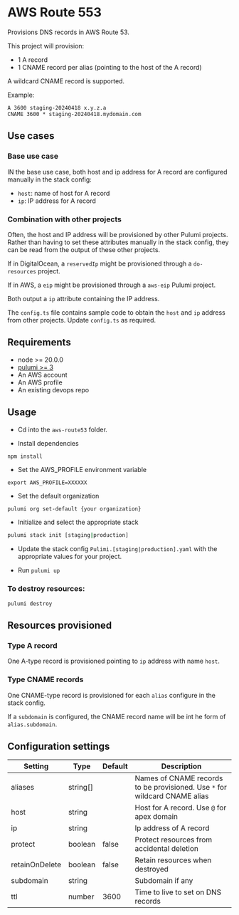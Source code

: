 # AWS Route 553

Provisions DNS records in AWS Route 53.

This project will provision:

* 1 A record
* 1 CNAME record per alias (pointing to the host of the A record)

A wildcard CNAME record is supported.

Example:

```
A 3600 staging-20240418 x.y.z.a
CNAME 3600 * staging-20240418.mydomain.com
```

## Use cases

### Base use case

IN the base use case, both host and ip address for A record are configured manually in the stack config:

* `host`: name of host for A record
* `ip`: IP address for A record

### Combination with other projects

Often, the host and IP address will be provisioned by other Pulumi projects. Rather than having to set these attributes manually in the stack config, they can be read from the output of these other projects. 

If in DigitalOcean, a `reservedIp` might be provisioned through a `do-resources` project.

If in AWS, a `eip` might be provisioned through a `aws-eip` Pulumi project.

Both output a `ip` attribute containing the IP address.

The `config.ts` file contains sample code to obtain the `host` and `ip` address from other projects. Update `config.ts` as required.

## Requirements

* node >= 20.0.0
* [pulumi >= 3](https://www.pulumi.com/docs/install/)
* An AWS account
* An AWS profile
* An existing devops repo

## Usage

* Cd into the `aws-route53` folder.

* Install dependencies 

```
npm install
```

* Set the AWS_PROFILE environment variable

```
export AWS_PROFILE=XXXXXX
```

* Set the default organization 

```bash
pulumi org set-default {your organization}
```

* Initialize and select the appropriate stack

```bash
pulumi stack init [staging|production]
```

* Update the stack config `Pulimi.[staging|production].yaml` with the appropriate values for your project.

* Run `pulumi up`

### To destroy resources:

```
pulumi destroy
```

## Resources provisioned

### Type A record

One A-type record is provisioned pointing to `ip` address with name `host`.

### Type CNAME records

One CNAME-type record is provisioned for each `alias` configure in the stack config.

If a `subdomain` is configured, the CNAME record name will be int he form of  `alias.subdomain`.

## Configuration settings

| Setting | Type | Default | Description |
|---------|------|---------|-------------|
| aliases | string[] | | Names of CNAME records to be provisioned. Use `*`  for wildcard CNAME alias |
| host    | string   | | Host for A record. Use `@` for apex domain |
| ip      | string   | | Ip address of A record | 
| protect | boolean  | false | Protect resources from accidental deletion |
| retainOnDelete | boolean | false | Retain resources when destroyed |
| subdomain      | string  |       | Subdomain if any |
| ttl            | number  | 3600  | Time to live to set on DNS records |
